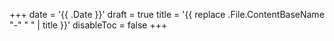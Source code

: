 +++
date = '{{ .Date }}'
draft = true
title = '{{ replace .File.ContentBaseName "-" " " | title }}'
disableToc = false
+++
